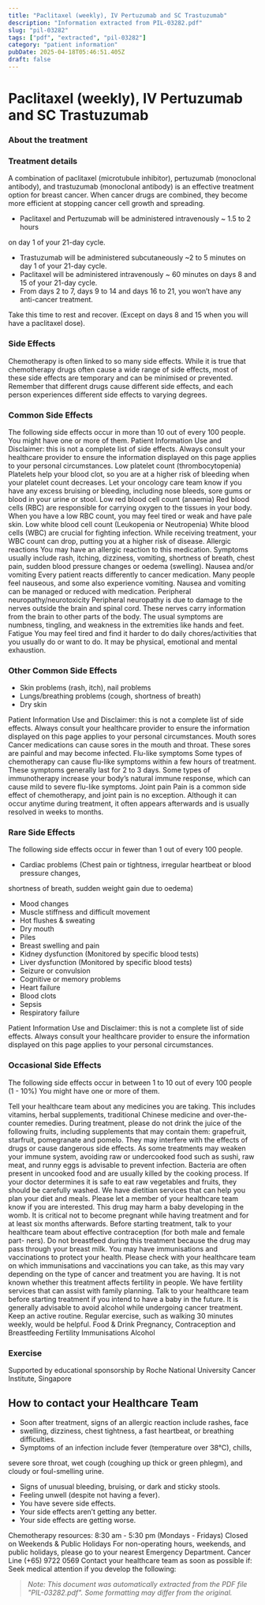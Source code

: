 ```yaml
---
title: "Paclitaxel (weekly), IV Pertuzumab and SC Trastuzumab"
description: "Information extracted from PIL-03282.pdf"
slug: "pil-03282"
tags: ["pdf", "extracted", "pil-03282"]
category: "patient information"
pubDate: 2025-04-18T05:46:51.405Z
draft: false
---
```


# Paclitaxel (weekly), IV Pertuzumab and SC Trastuzumab

### About the treatment

### Treatment details

A combination of paclitaxel (microtubule inhibitor), pertuzumab (monoclonal antibody), and trastuzumab (monoclonal antibody) is an effective treatment option for breast cancer. When cancer drugs are combined, they become more efficient at stopping cancer cell growth and spreading.

- Paclitaxel and Pertuzumab will be administered intravenously ~ 1.5 to 2 hours

on day 1 of your 21-day cycle.

- Trastuzumab will be administered subcutaneously ~2 to 5 minutes on day 1 of your 21-day cycle.
- Paclitaxel will be administered intravenously ~ 60 minutes on days 8 and 15 of your 21-day cycle.
- From days 2 to 7, days 9 to 14 and days 16 to 21, you won’t have any anti-cancer treatment.

Take this time to rest and recover. (Except on days 8 and 15 when you will have a paclitaxel dose).

### Side Effects

Chemotherapy is often linked to so many side effects. While it is true that chemotherapy drugs often cause a wide range of side effects, most of these side effects are temporary and can be minimised or prevented. Remember that different drugs cause different side effects, and each person experiences different side effects to varying degrees.

### Common Side Effects

The following side effects occur in more than 10 out of every 100 people. You might have one or more of them. Patient Information Use and Disclaimer: this is not a complete list of side effects. Always consult your healthcare provider to ensure the information displayed on this page applies to your personal circumstances. Low platelet count (thrombocytopenia) Platelets help your blood clot, so you are at a higher risk of bleeding when your platelet count decreases. Let your oncology care team know if you have any excess bruising or bleeding, including nose bleeds, sore gums or blood in your urine or stool. Low red blood cell count (anaemia) Red blood cells (RBC) are responsible for carrying oxygen to the tissues in your body. When you have a low RBC count, you may feel tired or weak and have pale skin. Low white blood cell count (Leukopenia or Neutropenia) White blood cells (WBC) are crucial for fighting infection. While receiving treatment, your WBC count can drop, putting you at a higher risk of disease. Allergic reactions You may have an allergic reaction to this medication. Symptoms usually include rash, itching, dizziness, vomiting, shortness of breath, chest pain, sudden blood pressure changes or oedema (swelling). Nausea and/or vomiting Every patient reacts differently to cancer medication. Many people feel nauseous, and some also experience vomiting. Nausea and vomiting can be managed or reduced with medication. Peripheral neuropathy/neurotoxicity Peripheral neuropathy is due to damage to the nerves outside the brain and spinal cord. These nerves carry information from the brain to other parts of the body. The usual symptoms are numbness, tingling, and weakness in the extremities like hands and feet. Fatigue You may feel tired and find it harder to do daily chores/activities that you usually do or want to do. It may be physical, emotional and mental exhaustion.

### Other Common Side Effects

- Skin problems (rash, itch), nail problems
- Lungs/breathing problems (cough, shortness of breath)
- Dry skin

Patient Information Use and Disclaimer: this is not a complete list of side effects. Always consult your healthcare provider to ensure the information displayed on this page applies to your personal circumstances. Mouth sores Cancer medications can cause sores in the mouth and throat. These sores are painful and may become infected. Flu-like symptoms Some types of chemotherapy can cause flu-like symptoms within a few hours of treatment. These symptoms generally last for 2 to 3 days. Some types of immunotherapy increase your body’s natural immune response, which can cause mild to severe flu-like symptoms. Joint pain Pain is a common side effect of chemotherapy, and joint pain is no exception. Although it can occur anytime during treatment, it often appears afterwards and is usually resolved in weeks to months.

### Rare Side Effects

The following side effects occur in fewer than 1 out of every 100 people.

- Cardiac problems (Chest pain or tightness, irregular heartbeat or blood pressure changes,

shortness of breath, sudden weight gain due to oedema)

- Mood changes
- Muscle stiffness and difficult movement
- Hot flushes & sweating
- Dry mouth
- Piles
- Breast swelling and pain
- Kidney dysfunction (Monitored by specific blood tests)
- Liver dysfunction (Monitored by specific blood tests)
- Seizure or convulsion
- Cognitive or memory problems
- Heart failure
- Blood clots
- Sepsis
- Respiratory failure

Patient Information Use and Disclaimer: this is not a complete list of side effects. Always consult your healthcare provider to ensure the information displayed on this page applies to your personal circumstances.

### Occasional Side Effects

The following side effects occur in between 1 to 10 out of every 100 people (1 - 10%) You might have one or more of them.

Tell your healthcare team about any medicines you are taking. This includes vitamins, herbal supplements, traditional Chinese medicine and over-the-counter remedies. During treatment, please do not drink the juice of the following fruits, including supplements that may contain them: grapefruit, starfruit, pomegranate and pomelo. They may interfere with the effects of drugs or cause dangerous side effects. As some treatments may weaken your immune system, avoiding raw or undercooked food such as sushi, raw meat, and runny eggs is advisable to prevent infection. Bacteria are often present in uncooked food and are usually killed by the cooking process. If your doctor determines it is safe to eat raw vegetables and fruits, they should be carefully washed. We have dietitian services that can help you plan your diet and meals. Please let a member of your healthcare team know if you are interested. This drug may harm a baby developing in the womb. It is critical not to become pregnant while having treatment and for at least six months afterwards. Before starting treatment, talk to your healthcare team about effective contraception (for both male and female part- ners). Do not breastfeed during this treatment because the drug may pass through your breast milk. You may have immunisations and vaccinations to protect your health. Please check with your healthcare team on which immunisations and vaccinations you can take, as this may vary depending on the type of cancer and treatment you are having. It is not known whether this treatment affects fertility in people. We have fertility services that can assist with family planning. Talk to your healthcare team before starting treatment if you intend to have a baby in the future. It is generally advisable to avoid alcohol while undergoing cancer treatment. Keep an active routine. Regular exercise, such as walking 30 minutes weekly, would be helpful. Food & Drink Pregnancy, Contraception and Breastfeeding Fertility Immunisations Alcohol

### Exercise

Supported by educational sponsorship by Roche National University Cancer Institute, Singapore

## How to contact your Healthcare Team

- Soon after treatment, signs of an allergic reaction include rashes, face
- swelling, dizziness, chest tightness, a fast heartbeat, or breathing difficulties.
- Symptoms of an infection include fever (temperature over 38°C), chills,

severe sore throat, wet cough (coughing up thick or green phlegm), and cloudy or foul-smelling urine.

- Signs of unusual bleeding, bruising, or dark and sticky stools.
- Feeling unwell (despite not having a fever).
- You have severe side effects.
- Your side effects aren’t getting any better.
- Your side effects are getting worse.

Chemotherapy resources: 8:30 am - 5:30 pm (Mondays - Fridays) Closed on Weekends & Public Holidays For non-operating hours, weekends, and public holidays, please go to your nearest Emergency Department. Cancer Line (+65) 9722 0569 Contact your healthcare team as soon as possible if: Seek medical attention if you develop the following:

> *Note: This document was automatically extracted from the PDF file "PIL-03282.pdf". Some formatting may differ from the original.*